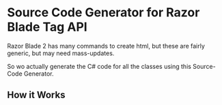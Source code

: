 ﻿# Source Code Generator for Razor Blade Tag API

Razor Blade 2 has many commands to create html, but these are fairly generic, but may need mass-updates. 

So wo actually generate the C# code for all the classes using this Source-Code Generator. 

## How it Works

